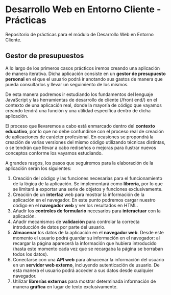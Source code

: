 # Desarrollo Web en Entorno Cliente - Prácticas
Repositorio de prácticas para el módulo de Desarrollo Web en Entorno Cliente.

## Gestor de presupuestos
A lo largo de los primeros casos prácticos iremos creando una aplicación de manera iterativa. Dicha aplicación consiste en un __gestor de presupuesto personal__ en el que el usuario podrá ir anotando sus gastos de manera que pueda consultarlos y llevar un seguimiento de los mismos.

De esta manera podremos ir estudiando los fundamentos del lenguaje JavaScript y las herramientas de desarrollo de cliente (/front end/) en el contexto de una aplicación real, donde la mayoría de código que vayamos creando tendrá una función y una utilidad específica dentro de dicha aplicación.

El proceso que llevaremos a cabo está enmarcado dentro del __contexto educativo__, por lo que no debe confundirse con el proceso real de creación de aplicaciones de carácter profesional. En ocasiones se propondrá la creación de varias versiones del mismo código utilizando técnicas distintas, o se tendrán que llevar a cabo rediseños o mejoras para ilustrar nuevos conceptos conforme los vayamos estudiando.

A grandes rasgos, los pasos que seguiremos para la elaboración de la aplicación serán los siguientes:

1. Creación del código y las funciones necesarias para el funcionamiento de la lógica de la aplicación. Se implementará como __librería__, por lo que se limitará a exportar una serie de objetos y funciones exclusivamente.
2. Creación de un __interfaz__ web para mostrar la información de la aplicación en el navegador. En este punto podremos cargar nuestro código en el __navegador web__ y ver los resultados en HTML.
3. Añadir los __controles de formulario__ necesarios para __interactuar__ con la aplicación.
4. Añadir mecanismos de __validación__ para controlar la correcta introducción de datos por parte del usuario.
5. __Almacenar__ los datos de la aplicación en el __navegador web__. Desde este momento el usuario podrá guardar su información en el navegador: al recargar la página aparecerá la información que hubiera introducido (hasta este momento cada vez que se recargaba la página se borraban todos los datos).
6. Conectarse con una __API web__ para almacenar la información del usuario en un __servidor web externo__, incluyendo autenticación de usuario. De esta manera el usuario podrá acceder a sus datos desde cualquier navegador.
7. Utilizar __librerías externas__ para mostrar determinada información de manera __gráfica__ en lugar de texto exclusivamente.
